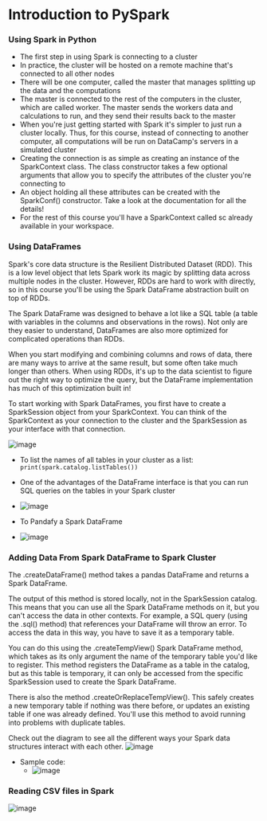 # Introduction to PySpark

### Using Spark in Python
* The first step in using Spark is connecting to a cluster
* In practice, the cluster will be hosted on a remote machine that's connected to all other nodes
* There will be one computer, called the master that manages splitting up the data and the computations
* The master is connected to the rest of the computers in the cluster, which are called worker. The master sends the workers data and calculations to run, and they send their results back to the master
* When you're just getting started with Spark it's simpler to just run a cluster locally. Thus, for this course, instead of connecting to another computer, all computations will be run on DataCamp's servers in a simulated cluster
* Creating the connection is as simple as creating an instance of the SparkContext class. The class constructor takes a few optional arguments that allow you to specify the attributes of the cluster you're connecting to
* An object holding all these attributes can be created with the SparkConf() constructor. Take a look at the documentation for all the details!
* For the rest of this course you'll have a SparkContext called sc already available in your workspace.

### Using DataFrames
Spark's core data structure is the Resilient Distributed Dataset (RDD). This is a low level object that lets Spark work its magic by splitting data across multiple nodes in the cluster. However, RDDs are hard to work with directly, so in this course you'll be using the Spark DataFrame abstraction built on top of RDDs.

The Spark DataFrame was designed to behave a lot like a SQL table (a table with variables in the columns and observations in the rows). Not only are they easier to understand, DataFrames are also more optimized for complicated operations than RDDs.

When you start modifying and combining columns and rows of data, there are many ways to arrive at the same result, but some often take much longer than others. When using RDDs, it's up to the data scientist to figure out the right way to optimize the query, but the DataFrame implementation has much of this optimization built in!

To start working with Spark DataFrames, you first have to create a SparkSession object from your SparkContext. You can think of the SparkContext as your connection to the cluster and the SparkSession as your interface with that connection.

![image](https://github.com/IsaacMwendwa/Big-Data-with-PySpark/assets/51324520/6d40484b-bb15-4320-b815-7ca0a0409bbe)

* To list the names of all tables in your cluster as a list: `print(spark.catalog.listTables())`
* One of the advantages of the DataFrame interface is that you can run SQL queries on the tables in your Spark cluster
* ![image](https://github.com/IsaacMwendwa/Big-Data-with-PySpark/assets/51324520/f8b7d96a-23da-42ef-a274-4d822b6c37bc)

* To Pandafy a Spark DataFrame
* ![image](https://github.com/IsaacMwendwa/Big-Data-with-PySpark/assets/51324520/5000b365-e992-4580-9b00-ea7a6741a8c6)

### Adding Data From Spark DataFrame to Spark Cluster
The .createDataFrame() method takes a pandas DataFrame and returns a Spark DataFrame.

The output of this method is stored locally, not in the SparkSession catalog. This means that you can use all the Spark DataFrame methods on it, but you can't access the data in other contexts. For example, a SQL query (using the .sql() method) that references your DataFrame will throw an error. To access the data in this way, you have to save it as a temporary table.

You can do this using the .createTempView() Spark DataFrame method, which takes as its only argument the name of the temporary table you'd like to register. This method registers the DataFrame as a table in the catalog, but as this table is temporary, it can only be accessed from the specific SparkSession used to create the Spark DataFrame.

There is also the method .createOrReplaceTempView(). This safely creates a new temporary table if nothing was there before, or updates an existing table if one was already defined. You'll use this method to avoid running into problems with duplicate tables.

Check out the diagram to see all the different ways your Spark data structures interact with each other.
![image](https://github.com/IsaacMwendwa/Big-Data-with-PySpark/assets/51324520/8bc551e5-8fac-495e-8b1b-2f7666718eca)

* Sample code:
  * ![image](https://github.com/IsaacMwendwa/Big-Data-with-PySpark/assets/51324520/2b5be9d1-d09c-49b8-87ba-c410d287463e)

### Reading CSV files in Spark
![image](https://github.com/IsaacMwendwa/Big-Data-with-PySpark/assets/51324520/331242c6-f471-429f-9005-57ab59816efc)
